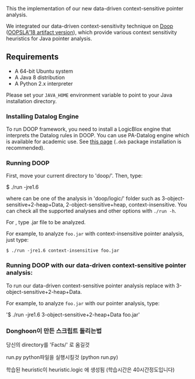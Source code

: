This the implementation of our new data-driven context-sensitive pointer analysis.

We integrated our data-driven context-sensitivity technique on [Doop](https://bitbucket.org/yanniss/doop) ([OOPSLA'18 artifact version](https://silverbullettt.bitbucket.io/papers/oopsla2018.pdf)), which provide various context sensitivity heuristics for Java pointer analysis.


## Requirements

- A 64-bit Ubuntu system
- A Java 8 distribution
- A Python 2.x interpreter

Please set your `JAVA_HOME` environment variable to point to your Java installation directory.

### Installing Datalog Engine

To run DOOP framework, you need to install a LogicBlox engine that interprets the Datalog rules in DOOP. You can use PA-Datalog engine which is available for academic use. See [this page](http://snf-705535.vm.okeanos.grnet.gr/agreement.html) (`.deb` package installation is recommended).


### Running DOOP

First, move your current directory to 'doop/'. Then, type:

$ ./run -jre1.6 <analysis> <program>

where <analysis> can be one of the analysis in 'doop/logic/' folder such as 3-object-sensitive+2-heap+Data, 2-object-sensitive+heap, context-insensitive. You can check all the supported analyses and other options with `./run -h`.

For <program>, type .jar file to be analyzed.

For example, to analyze `foo.jar` with context-insensitive pointer analysis, just type:

`$ ./run -jre1.6 context-insensitive foo.jar`


### Running DOOP with our data-driven context-sensitive pointer analysis:

To run our data-driven context-sensitive pointer analysis replace <analysis> with 3-object-sensitive+2-heap+Data.

For example, to analyze `foo.jar` with our pointer analysis, type:

'$ ./run -jre1.6 3-object-sensitive+2-heap+Data foo.jar' 



### Donghoon이 만든 스크립트 돌리는법

당신의 directory를 'Facts/' 로 옴길것

run.py python파일을 실행시킬것 (python run.py)

학습된 heuristic이 heuristic.logic 에 생성됨 (학습시간은 40시간정도입니다)


